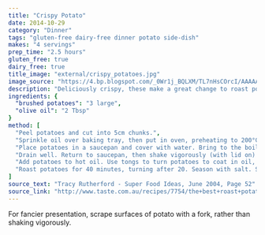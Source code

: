 ```yaml
---
title: "Crispy Potato"
date: 2014-10-29
category: "Dinner"
tags: "gluten-free dairy-free dinner potato side-dish"
makes: "4 servings"
prep_time: "2.5 hours"
gluten_free: true
dairy_free: true
title_image: "external/crispy_potatoes.jpg"
image_source: "https://4.bp.blogspot.com/_0Wr1j_BQLXM/TL7nHsCOrcI/AAAAAAAACHY/9LaXFThtuKo/s1600/Crispy+Potato+Cubes.JPG"
description: "Deliciously crispy, these make a great change to roast potatoes"
ingredients: {
  "brushed potatoes": "3 large",
  "olive oil": "2 Tbsp"
}
method: [
  "Peel potatoes and cut into 5cm chunks.",
  "Sprinkle oil over baking tray, then put in oven, preheating to 200°C (390°F).",
  "Place potatoes in a saucepan and cover with water. Bring to the boil and simmer until mostly cooked (slightly firmer than for mashed potato).",
  "Drain well. Return to saucepan, then shake vigorously (with lid on) to rough up surface (this will make them crunchier).",
  "Add potatoes to hot oil. Use tongs to turn potatoes to coat in oil, then return pan to oven.",
  "Roast potatoes for 40 minutes, turning after 20. Season with salt. Serve immediately."
]
source_text: "Tracy Rutherford - Super Food Ideas, June 2004, Page 52"
source_link: "http://www.taste.com.au/recipes/7754/the+best+roast+potatoes"
---
```

For fancier presentation, scrape surfaces of potato with a fork, rather than
shaking vigorously.
